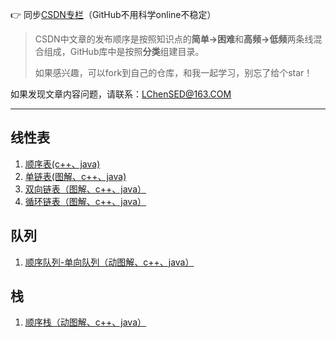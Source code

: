 👉 同步[CSDN专栏](https://blog.csdn.net/weixin_50564032/category_11588008.html?spm=1001.2014.3001.5482)（GitHub不用科学online不稳定）

>CSDN中文章的发布顺序是按照知识点的**简单->困难**和**高频->低频**两条线混合组成，GitHub库中是按照**分类**组建目录。
>
>如果感兴趣，可以fork到自己的仓库，和我一起学习，别忘了给个star！
>


如果发现文章内容问题，请联系：LChenSED@163.COM


---------------------------------------------
                                                                         
## 线性表
                                                                         
1. [顺序表(c++、java)](https://github.com/URLeisure/Data_Structure_And_Algorithm-Review/blob/main/art./%E9%A1%BA%E5%BA%8F%E8%A1%A8%EF%BC%88c++%E3%80%81java%EF%BC%89.md)
2. [单链表(图解、c++、java)](https://github.com/URLeisure/Data_Structure_And_Algorithm-Review/blob/main/art./%E5%8D%95%E9%93%BE%E8%A1%A8(c%2B%2B%E3%80%81java).md)
3. [双向链表（图解、c++、java）](https://github.com/URLeisure/Data_Structure_And_Algorithm-Review/blob/main/art./%E5%8F%8C%E5%90%91%E9%93%BE%E8%A1%A8%EF%BC%88%E5%9B%BE%E8%A7%A3%E3%80%81c%2B%2B%E3%80%81java%EF%BC%89.md)
4. [循环链表（图解、c++、java）](https://github.com/URLeisure/Data_Structure_And_Algorithm-Review/blob/main/art./%E5%BE%AA%E7%8E%AF%E9%93%BE%E8%A1%A8%EF%BC%88%E5%9B%BE%E8%A7%A3%E3%80%81c%2B%2B%E3%80%81java%EF%BC%89.md)

## 队列
1. [顺序队列-单向队列（动图解、c++、java）](https://github.com/URLeisure/Data_Structure_And_Algorithm-Review/blob/main/art./%E5%8D%95%E9%93%BE%E8%A1%A8(%E5%9B%BE%E8%A7%A3%E3%80%81c%2B%2B%E3%80%81java).md)

## 栈
1. [顺序栈（动图解、c++、java）](https://github.com/URLeisure/Data_Structure_And_Algorithm-Review/blob/main/art./%E9%A1%BA%E5%BA%8F%E6%A0%88%EF%BC%88%E5%8A%A8%E5%9B%BE%E8%A7%A3%E3%80%81c%2B%2B%E3%80%81java%EF%BC%89.md)
